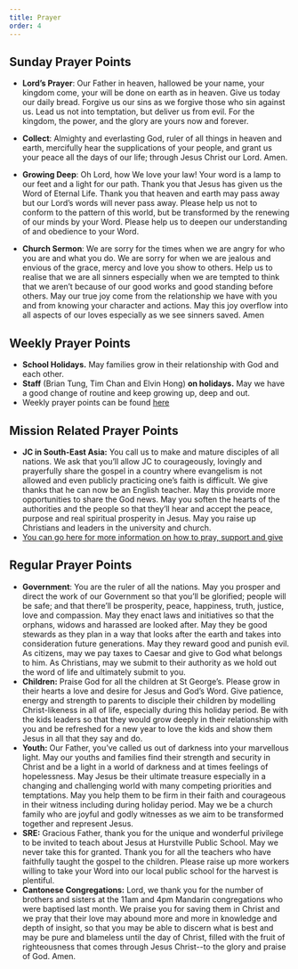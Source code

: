 ```yaml
---
title: Prayer
order: 4
---
```


## Sunday Prayer Points

- **Lord’s Prayer**: Our Father in heaven, hallowed be your name, your kingdom come, your will be done on earth as in heaven. Give us today our daily bread. Forgive us our sins as we forgive those who sin against us. Lead us not into temptation, but deliver us from evil. For the kingdom, the power, and the glory are yours now and forever.

- **Collect**: Almighty and everlasting God, ruler of all things in heaven and earth, mercifully hear the supplications of your people, and grant us your peace all the days of our life; through Jesus Christ our Lord. Amen.

- **Growing Deep**: Oh Lord, how We love your law! Your word is a lamp to our feet and a light for our path. Thank you that Jesus has given us the Word of Eternal Life. Thank you that heaven and earth may pass away but our Lord’s words will never pass away. Please help us not to conform to the pattern of this world, but be transformed by the renewing of our minds by your Word. Please help us to deepen our understanding of and obedience to your Word.  

- **Church Sermon**: We are sorry for the times when we are angry for who you are and what you do. We are sorry for when we are jealous and envious of the grace, mercy and love you show to others. Help us to realise that we are all sinners especially when we are tempted to think that we aren’t because of our good works and good standing before others. May our true joy come from the relationship we have with you and from knowing your character and actions. May this joy overflow into all aspects of our loves especially as we see sinners saved. Amen


## Weekly Prayer Points
- **School Holidays.** May families grow in their relationship with God and each other. 
- **Staff** (Brian Tung, Tim Chan and Elvin Hong) **on holidays.** May we have a good change of routine and keep growing up, deep and out.  
- Weekly prayer points can be found [here](https://stgeorgeshurstville.org.au/prayer)


## Mission Related Prayer Points
- **JC in South-East Asia:** You call us to make and mature disciples of all nations. We ask that you’ll allow JC to courageously, lovingly and prayerfully share the gospel in a country where evangelism is not allowed and even publicly practicing one’s faith is difficult. We give thanks that he can now be an English teacher. May this provide more opportunities to share the God news. May you soften the hearts of the authorities and the people so that they’ll hear and accept the peace, purpose and real spiritual prosperity in Jesus. May you raise up Christians and leaders in the university and church. 
- [You can go here for more information on how to pray, support and give](https://stgeorgeshurstville.org.au/mission-partners)


## Regular Prayer Points
- **Government**: You are the ruler of all the nations. May you prosper and direct the work of our Government so that you’ll be glorified; people will be safe; and that there’ll be prosperity, peace, happiness, truth, justice, love and compassion. May they enact laws and initiatives so that the orphans, widows and harassed are looked after. May they be good stewards as they plan in a way that looks after the earth and takes into consideration future generations. May they reward good and punish evil. As citizens, may we pay taxes to Caesar and give to God what belongs to him. As Christians, may we submit to their authority as we hold out the word of life and ultimately submit to you. 
- **Children:** Praise God for all the children at St George’s. Please grow in their hearts a love and desire for Jesus and God’s Word. Give patience, energy and strength to parents to disciple their children by modelling Christ-likeness in all of life, especially during this holiday period. Be with the kids leaders so that they would grow deeply in their relationship with you and be refreshed for a new year to love the kids and show them Jesus in all that they say and do.
- **Youth:** Our Father, you’ve called us out of darkness into your marvellous light. May our youths and families find their strength and security in Christ and be a light in a world of darkness and at times feelings of hopelessness. May Jesus be their ultimate treasure especially in a changing and challenging world with many competing priorities and temptations. May you help them to be firm in their faith and courageous in their witness including during holiday period. May we be a church family who are joyful and godly witnesses as we aim to be transformed together and represent Jesus.
- **SRE:** Gracious Father, thank you for the unique and wonderful privilege to be invited to teach about Jesus at Hurstville Public School. May we never take this for granted. Thank you for all the teachers who have faithfully taught the gospel to the children. Please raise up more workers willing to take your Word into our local public school  for the harvest is plentiful.
- **Cantonese Congregations:** Lord, we thank you for the number of brothers and sisters at the 11am and 4pm Mandarin congregations who were baptised last month. We praise you for saving them in Christ and we pray that their love may abound more and more in knowledge and depth of insight, so that you may be able to discern what is best and may be pure and blameless until the day of Christ, filled with the fruit of righteousness that comes through Jesus Christ--to the glory and praise of God. Amen.
